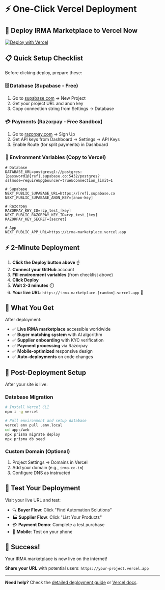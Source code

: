 # ⚡ One-Click Vercel Deployment

## 🚀 Deploy IRMA Marketplace to Vercel Now

[![Deploy with Vercel](https://vercel.com/button)](https://vercel.com/new/clone?repository-url=https://github.com/yourusername/irma-marketplace&env=DATABASE_URL,NEXT_PUBLIC_SUPABASE_URL,NEXT_PUBLIC_SUPABASE_ANON_KEY,RAZORPAY_KEY_ID,NEXT_PUBLIC_RAZORPAY_KEY_ID&envDescription=Required%20environment%20variables%20for%20IRMA%20marketplace&envLink=https://github.com/yourusername/irma-marketplace/blob/main/.env.example&project-name=irma-marketplace&repository-name=irma-marketplace)

## 📋 Quick Setup Checklist

Before clicking deploy, prepare these:

### 🗄️ Database (Supabase - Free)
1. Go to [supabase.com](https://supabase.com) → New Project
2. Get your project URL and anon key
3. Copy connection string from Settings → Database

### 💳 Payments (Razorpay - Free Sandbox)  
1. Go to [razorpay.com](https://razorpay.com) → Sign Up
2. Get API keys from Dashboard → Settings → API Keys
3. Enable Route (for split payments) in Dashboard

### 🔑 Environment Variables (Copy to Vercel)

```env
# Database
DATABASE_URL=postgresql://postgres:[password]@[ref].supabase.co:5432/postgres?sslmode=require&pgbouncer=true&connection_limit=1

# Supabase
NEXT_PUBLIC_SUPABASE_URL=https://[ref].supabase.co
NEXT_PUBLIC_SUPABASE_ANON_KEY=[anon-key]

# Razorpay  
RAZORPAY_KEY_ID=rzp_test_[key]
NEXT_PUBLIC_RAZORPAY_KEY_ID=rzp_test_[key]
RAZORPAY_KEY_SECRET=[secret]

# App
NEXT_PUBLIC_APP_URL=https://irma-marketplace.vercel.app
```

## ⚡ 2-Minute Deployment

1. **Click the Deploy button above** ☝️
2. **Connect your GitHub** account
3. **Fill environment variables** (from checklist above)
4. **Click Deploy** 
5. **Wait 2-3 minutes** ⏱️
6. **Your live URL**: `https://irma-marketplace-[random].vercel.app` 🎉

## 🎯 What You Get

After deployment:
- ✅ **Live IRMA marketplace** accessible worldwide
- ✅ **Buyer matching system** with AI algorithm
- ✅ **Supplier onboarding** with KYC verification
- ✅ **Payment processing** via Razorpay
- ✅ **Mobile-optimized** responsive design
- ✅ **Auto-deployments** on code changes

## 🔧 Post-Deployment Setup

After your site is live:

### Database Migration
```bash
# Install Vercel CLI
npm i -g vercel

# Pull environment and setup database
vercel env pull .env.local
cd apps/web
npx prisma migrate deploy
npx prisma db seed
```

### Custom Domain (Optional)
1. Project Settings → Domains in Vercel
2. Add your domain (e.g., `irma.co.in`)
3. Configure DNS as instructed

## 📱 Test Your Deployment

Visit your live URL and test:
- 🔍 **Buyer Flow**: Click "Find Automation Solutions"
- 🏭 **Supplier Flow**: Click "List Your Products"  
- 💳 **Payment Demo**: Complete a test purchase
- 📱 **Mobile**: Test on your phone

## 🎉 Success!

Your IRMA marketplace is now live on the internet! 

**Share your URL** with potential users:
`https://your-project.vercel.app`

---

**Need help?** Check the [detailed deployment guide](./VERCEL_DEPLOY.md) or [Vercel docs](https://vercel.com/docs).